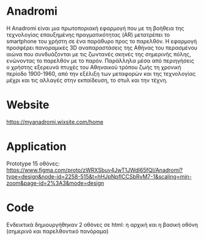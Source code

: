 # Αnadromi
Η Anadromi είναι μια πρωτοποριακή εφαρμογή που με τη βοήθεια της τεχνολογίας επαυξημένης πραγματικότητας (AR) μετατρέπει το smartphone του χρήστη σε ένα παράθυρο προς το παρελθόν. Η εφαρμογή προσφέρει πανοραμικές 3D αναπαραστάσεις της Αθήνας του περασμένου αιώνα που συνδυάζονται με τις ζωντανές σκηνές της σημερινής πόλης, ενώνοντας το παρελθόν με το παρόν. Παράλληλα μέσα από περιηγήσεις ο χρήστης εξερευνά πτυχές τoυ Αθηναικού τρόπου ζωής τη χρονική περίοδο 1900-1960, από την εξέλιξη των μεταφορών και της τεχνολογίας μέχρι και τις αλλαγές στην εκπαίδευση, το στυλ και την τέχνη. 
# Website
https://myanadromi.wixsite.com/home
# Application
Prototype 15 οθόνες: https://www.figma.com/proto/zWRXSbuv4JwT1JWdI65fQI/Anadromi?type=design&node-id=2258-515&t=hHJpNpflCCSbRvM7-1&scaling=min-zoom&page-id=2%3A3&mode=design
# Code 
Ενδεικτικά δημιουργήθηκαν 2 οθόνες σε html: η αρχική και η βασική οθόνη (σημερινό και παρελθοντικό πανόραμα) 
